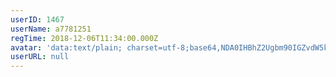 ```yaml
---
userID: 1467
userName: a7781251
regTime: 2018-12-06T11:34:00.000Z
avatar: 'data:text/plain; charset=utf-8;base64,NDA0IHBhZ2Ugbm90IGZvdW5kCg=='
userURL: null
---
```



